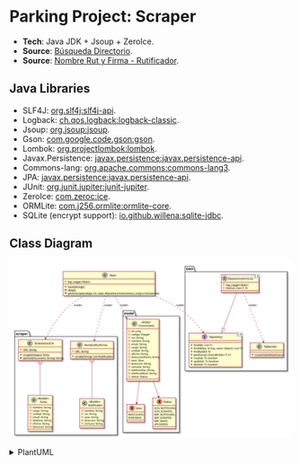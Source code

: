 # Parking Project: Scraper

* **Tech**: Java JDK + Jsoup + ZeroIce.
* **Source**: [Búsqueda Directorio](http://online.ucn.cl/directoriotelefonicoemail/Default.aspx).
* **Source**: [Nombre Rut y Firma - Rutificador](https://www.nombrerutyfirma.com/).

## Java Libraries

* SLF4J: [org.slf4j:slf4j-api](https://mvnrepository.com/artifact/org.slf4j/slf4j-api).
* Logback: [ch.qos.logback:logback-classic](https://mvnrepository.com/artifact/ch.qos.logback/logback-classic).
* Jsoup: [org.jsoup:jsoup](https://mvnrepository.com/artifact/org.jsoup/jsoup).
* Gson: [com.google.code.gson:gson](https://mvnrepository.com/artifact/com.google.code.gson/gson).
* Lombok: [org.projectlombok:lombok](https://mvnrepository.com/artifact/org.projectlombok/lombok).
* Javax.Persistence: [javax.persistence:javax.persistence-api](https://mvnrepository.com/artifact/javax.persistence/javax.persistence-api).
* Commons-lang: [org.apache.commons:commons-lang3](https://mvnrepository.com/artifact/org.apache.commons/commons-lang3).
* JPA: [javax.persistence:javax.persistence-api](https://mvnrepository.com/artifact/javax.persistence/javax.persistence-api).
* JUnit: [org.junit.jupiter:junit-jupiter](https://mvnrepository.com/artifact/org.junit.jupiter/junit-jupiter-api).
* ZeroIce: [com.zeroc:ice](https://mvnrepository.com/artifact/com.zeroc/ice).
* ORMLite: [com.j256.ormlite:ormlite-core](https://mvnrepository.com/artifact/com.j256.ormlite/ormlite-core).
* SQLite (encrypt support): [io.github.willena:sqlite-jdbc](https://mvnrepository.com/artifact/io.github.willena/sqlite-jdbc).

## Class Diagram

![](class.svg)

<details><summary>PlantUML</summary>
<p>

```
@startuml

class Main {
    {static} - log: Logger<Main>
    {static} + main(String[])
    {static} - sleep()
    {static} - getOrScrape(codigo: int, repo: Repository<Funcionario, Long>): Funcionario
}

package scraper {
    class DirectorioUCN {
        {static} - URL: String
        {static} + scrape(Integer): Ficha
        {static} - getText(Document, String): String
    }
    
    class Ficha <<Builder>> {
        - nombre: String
        - cargo: String
        - unidad: String
        - email: String
        - telefono: String
        - oficina: String
        - direccion: String
    }
    
    class NombreRutFirma {
        {static} - URL: String
        {static} + scrape(String): List<Rutificador>
    }
    
    class Rutificador <<Builder>> {
        - nombre: String
        - rut: String
        - sexo: String
        - direccion: String
        - comuna: String
    }

    NombreRutFirma +-- Rutificador
    DirectorioUCN +-- Ficha
}

package model {
    class Funcionario <<Entity>> {
        - id: Long
        - codigo: Integer
        - rut: String
        - nombre: String
        - email: String
        - cargo: String
        - unidad: String
        - oficina: String
        - direccionOficina: String
        - sexo: Sexo
        - direccion: String
        - comuna: String
        - telefonoFijo: String
        - telefonoMovil: String
        - status: Status
    }

    enum Sexo {
        MASCULINO,
        FEMENINO
    }
    
    enum Status {
        UCN_NOTFOUND,
        UCN_SCRAPED,
        NRF_NOTFOUND,
        NRF_SCRAPED,
        NRF_MANY,
        UPLOADED,
    }

    Funcionario --> Sexo
    Funcionario --> Status
}

package DAO {
    interface Repository<T, K> {
        + findAll(): List<T>
        + findAll(key: String, value: Object): List<T>
        + findById(id: K)
        + getQuery(): QueryBuilder<T, K>
        + create(t: T): boolean
        + update(t: T): boolean
        + delete(t: T): boolean
    }
    
    class RepositoryOrmLite<T, K> {
        {static} - log: Logger<Main>
        - theDao: Dao<T, K>
    }

    class TableUtils {
        {static} + createTableIfNotExists()
    }
    
    RepositoryOrmLite --|> Repository
    RepositoryOrmLite ..> TableUtils: <<use>>
}

Main ..> DirectorioUCN: <<use>>
Main ..> NombreRutFirma: <<use>>
Main ..> Funcionario: <<use>>
Main ..> Repository: <<use>>

@enduml
```

</p>
</details>
